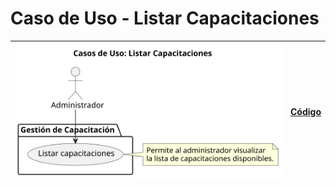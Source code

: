 # Caso de Uso - Listar Capacitaciones

| ![Diagrama de Clases](/casos_de_uso/imagenes/administrador/Listar_Capacitaciones.svg) | [Código](/casos_de_uso/diagramas_casos_de_uso/administrador/listar_capacitaciones/listar_capacitaciones1.puml) |
|---------------------------------------------------------------------------------------|----------------------------------------------------------------------------------------------------------------|